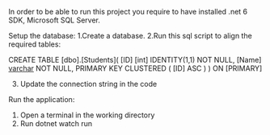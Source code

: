In order to be able to run this project you require to have installed .net 6 SDK, Microsoft SQL Server.

Setup the database:
1.Create a database.
2.Run this sql script to align the required tables:

CREATE TABLE [dbo].[Students](
	[ID] [int] IDENTITY(1,1) NOT NULL,
	[Name] [varchar](100) NOT NULL,
PRIMARY KEY CLUSTERED 
(
	[ID] ASC
)
) ON [PRIMARY]

3. Update the connection string in the code

Run the application:
1. Open a terminal in the working directory
2. Run dotnet watch run

